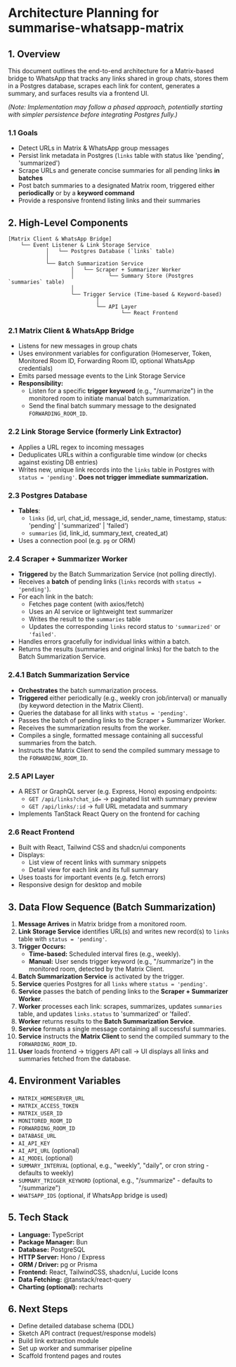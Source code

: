 # Architecture Planning for summarise-whatsapp-matrix

## 1. Overview

This document outlines the end-to-end architecture for a Matrix-based bridge to WhatsApp that tracks any links shared in group chats, stores them in a Postgres database, scrapes each link for content, generates a summary, and surfaces results via a frontend UI.

*(Note: Implementation may follow a phased approach, potentially starting with simpler persistence before integrating Postgres fully.)*

### 1.1 Goals
- Detect URLs in Matrix & WhatsApp group messages
- Persist link metadata in Postgres (`links` table with status like 'pending', 'summarized')
- Scrape URLs and generate concise summaries for all pending links **in batches**
- Post batch summaries to a designated Matrix room, triggered either **periodically** or by a **keyword command**
- Provide a responsive frontend listing links and their summaries

## 2. High-Level Components

```
[Matrix Client & WhatsApp Bridge]
    └── Event Listener & Link Storage Service
            │   └── Postgres Database (`links` table)
            │
            └── Batch Summarization Service
                    │   └── Scraper + Summarizer Worker
                    │           └── Summary Store (Postgres `summaries` table)
                    │
                    └── Trigger Service (Time-based & Keyword-based)
                            │
                            └── API Layer
                                    └── React Frontend
```

### 2.1 Matrix Client & WhatsApp Bridge
- Listens for new messages in group chats
- Uses environment variables for configuration (Homeserver, Token, Monitored Room ID, Forwarding Room ID, optional WhatsApp credentials)
- Emits parsed message events to the Link Storage Service
- **Responsibility:**
    - Listen for a specific **trigger keyword** (e.g., "/summarize") in the monitored room to initiate manual batch summarization.
    - Send the final batch summary message to the designated `FORWARDING_ROOM_ID`.

### 2.2 Link Storage Service (formerly Link Extractor)
- Applies a URL regex to incoming messages
- Deduplicates URLs within a configurable time window (or checks against existing DB entries)
- Writes new, unique link records into the `links` table in Postgres with `status = 'pending'`. **Does not trigger immediate summarization.**

### 2.3 Postgres Database
- **Tables**:
  - `links` (id, url, chat_id, message_id, sender_name, timestamp, status: 'pending' | 'summarized' | 'failed')
  - `summaries` (id, link_id, summary_text, created_at)
- Uses a connection pool (e.g. `pg` or ORM)

### 2.4 Scraper + Summarizer Worker
- **Triggered** by the Batch Summarization Service (not polling directly).
- Receives a **batch** of pending links (`links` records with `status = 'pending'`).
- For each link in the batch:
    - Fetches page content (with axios/fetch)
    - Uses an AI service or lightweight text summarizer
    - Writes the result to the `summaries` table
    - Updates the corresponding `links` record status to `'summarized'` or `'failed'`.
- Handles errors gracefully for individual links within a batch.
- Returns the results (summaries and original links) for the batch to the Batch Summarization Service.

### 2.4.1 Batch Summarization Service
- **Orchestrates** the batch summarization process.
- **Triggered** either periodically (e.g., weekly cron job/interval) or manually (by keyword detection in the Matrix Client).
- Queries the database for all links with `status = 'pending'`.
- Passes the batch of pending links to the Scraper + Summarizer Worker.
- Receives the summarization results from the worker.
- Compiles a single, formatted message containing all successful summaries from the batch.
- Instructs the Matrix Client to send the compiled summary message to the `FORWARDING_ROOM_ID`.

### 2.5 API Layer
- A REST or GraphQL server (e.g. Express, Hono) exposing endpoints:
  - `GET /api/links?chat_id=` → paginated list with summary preview
  - `GET /api/links/:id` → full URL metadata and summary
- Implements TanStack React Query on the frontend for caching

### 2.6 React Frontend
- Built with React, Tailwind CSS and shadcn/ui components
- Displays:
  - List view of recent links with summary snippets
  - Detail view for each link and its full summary
- Uses toasts for important events (e.g. fetch errors)
- Responsive design for desktop and mobile

## 3. Data Flow Sequence (Batch Summarization)
1. **Message Arrives** in Matrix bridge from a monitored room.
2. **Link Storage Service** identifies URL(s) and writes new record(s) to `links` table with `status = 'pending'`.
3. **Trigger Occurs:**
    *   **Time-based:** Scheduled interval fires (e.g., weekly).
    *   **Manual:** User sends trigger keyword (e.g., "/summarize") in the monitored room, detected by the Matrix Client.
4. **Batch Summarization Service** is activated by the trigger.
5. **Service** queries Postgres for all `links` where `status = 'pending'`.
6. **Service** passes the batch of pending links to the **Scraper + Summarizer Worker**.
7. **Worker** processes each link: scrapes, summarizes, updates `summaries` table, and updates `links.status` to 'summarized' or 'failed'.
8. **Worker** returns results to the **Batch Summarization Service**.
9. **Service** formats a single message containing all successful summaries.
10. **Service** instructs the **Matrix Client** to send the compiled summary to the `FORWARDING_ROOM_ID`.
11. **User** loads frontend → triggers API call → UI displays all links and summaries fetched from the database.

## 4. Environment Variables
- `MATRIX_HOMESERVER_URL`
- `MATRIX_ACCESS_TOKEN`
- `MATRIX_USER_ID`
- `MONITORED_ROOM_ID`
- `FORWARDING_ROOM_ID`
- `DATABASE_URL`
- `AI_API_KEY`
- `AI_API_URL` (optional)
- `AI_MODEL` (optional)
- `SUMMARY_INTERVAL` (optional, e.g., "weekly", "daily", or cron string - defaults to weekly)
- `SUMMARY_TRIGGER_KEYWORD` (optional, e.g., "/summarize" - defaults to "/summarize")
- `WHATSAPP_IDS` (optional, if WhatsApp bridge is used)

## 5. Tech Stack
- **Language:** TypeScript
- **Package Manager:** Bun
- **Database:** PostgreSQL
- **HTTP Server:** Hono / Express
- **ORM / Driver:** pg or Prisma
- **Frontend:** React, TailwindCSS, shadcn/ui, Lucide Icons
- **Data Fetching:** @tanstack/react-query
- **Charting (optional):** recharts

## 6. Next Steps
- Define detailed database schema (DDL)
- Sketch API contract (request/response models)
- Build link extraction module
- Set up worker and summariser pipeline
- Scaffold frontend pages and routes 
